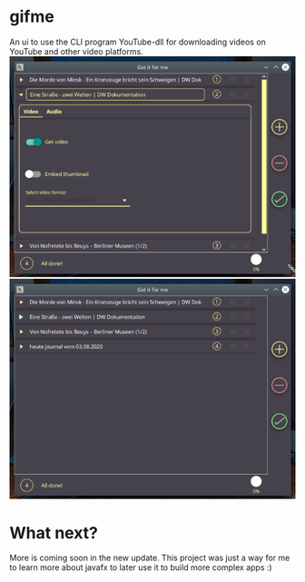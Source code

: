 # gifme
An ui to use the CLI program YouTube-dll for downloading videos on YouTube and other video platforms.
<img src="demo/gifme_1.png">
<img src="demo/gifme_2.png">
# What next?
More is coming soon in the new update. This project was just a way for me to learn more about javafx to later use it to build more complex apps :)
